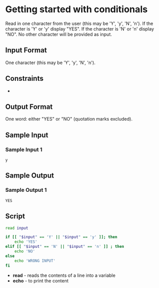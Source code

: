 # Getting started with conditionals
Read in one character from the user (this may be 'Y', 'y', 'N', 'n'). If the character is 'Y' or 'y' display "YES". If the character is 'N' or 'n' display "NO". No other character will be provided as input.

## Input Format

One character (this may be 'Y', 'y', 'N', 'n').

## Constraints

-

## Output Format

One word: either "YES" or "NO" (quotation marks excluded).

## Sample Input

### Sample Input 1

    y  
## Sample Output

### Sample Output 1

    YES

## Script
```bash
read input

if [[ "$input" == 'Y' || "$input" == 'y' ]]; then
    echo 'YES'
elif [[ "$input" == 'N' || "$input" == 'n' ]] ; then
    echo 'NO'
else
    echo 'WRONG INPUT'
fi
```

* **read** - reads the contents of a line into a variable
* **echo** - to print the content